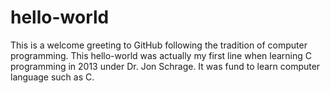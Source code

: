 # hello-world
This is a welcome greeting to GitHub following the tradition of computer programming. 
This hello-world was actually my first line when learning C programming in 2013 under Dr. Jon Schrage. It was fund to learn computer language such as C.
